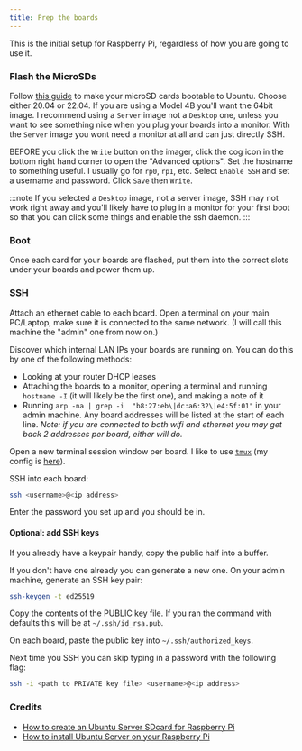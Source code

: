 ```yaml
---
title: Prep the boards
---
```


This is the initial setup for Raspberry Pi, regardless of how you are going to use it.

### Flash the MicroSDs

Follow [this guide][flash-guide] to make your microSD cards bootable to Ubuntu.
Choose either 20.04 or 22.04. If you are using a Model 4B you'll want the 64bit
image. I recommend using a `Server` image not a `Desktop` one, unless you want
to see something nice when you plug your boards into a monitor. With the `Server`
image you wont need a monitor at all and can just directly SSH.

BEFORE you click the `Write` button on the imager, click the cog icon in the bottom
right hand corner to open the "Advanced options".
Set the hostname to something useful. I usually go for `rp0`, `rp1`, etc.
Select `Enable SSH` and set a username and password.
Click `Save` then `Write`.

:::note
If you selected a `Desktop` image, not a server image, SSH may not work right away and you'll
likely have to plug in a monitor for your first boot so that you can click some things
and enable the ssh daemon.
:::

### Boot

Once each card for your boards are flashed, put them into the correct slots under your
boards and power them up.

### SSH

Attach an ethernet cable to each board. Open a terminal on your main PC/Laptop,
make sure it is connected to the same network. (I will call this machine the
"admin" one from now on.)

Discover which internal LAN IPs your boards are running on. You can do this by one of the following methods:
- Looking at your router DHCP leases
- Attaching the boards to a monitor, opening a terminal and running `hostname -I`
  (it will likely be the first one), and making a note of it
- Running `arp -na | grep -i  "b8:27:eb\|dc:a6:32\|e4:5f:01"` in your admin machine.
  Any board addresses will be listed at the start of each line. _Note: if you are connected
  to both wifi and ethernet you may get back 2 addresses per board, either will do._


Open a new terminal session window per board. I like to use [`tmux`][tmux] (my config is [here][tmux-conf]).

SSH into each board:

```bash
ssh <username>@<ip address>
```

Enter the password you set up and you should be in.

#### Optional: add SSH keys

If you already have a keypair handy, copy the public half into a buffer.

If you don't have one already you can generate a new one.
On your admin machine, generate an SSH key pair:

```bash
ssh-keygen -t ed25519
```

Copy the contents of the PUBLIC key file. If you ran the command with defaults
this will be at `~/.ssh/id_rsa.pub`.

On each board, paste the public key into `~/.ssh/authorized_keys`.

Next time you SSH you can skip typing in a password with the following flag:

```bash
ssh -i <path to PRIVATE key file> <username>@<ip address>
```

### Credits
- [How to create an Ubuntu Server SDcard for Raspberry Pi][flash-guide]
- [How to install Ubuntu Server on your Raspberry Pi][ubuntu-1]

[flash-guide]: https://ubuntu.com/tutorials/how-to-sdcard-ubuntu-server-raspberry-pi#1-overview
[ubuntu-1]: https://ubuntu.com/tutorials/how-to-install-ubuntu-on-your-raspberry-pi#1-overview
[tmux]: https://github.com/tmux/tmux
[tmux-conf]: https://gist.github.com/Callisto13/b4cc217ca4f1c2f7f51405d62b941adb

